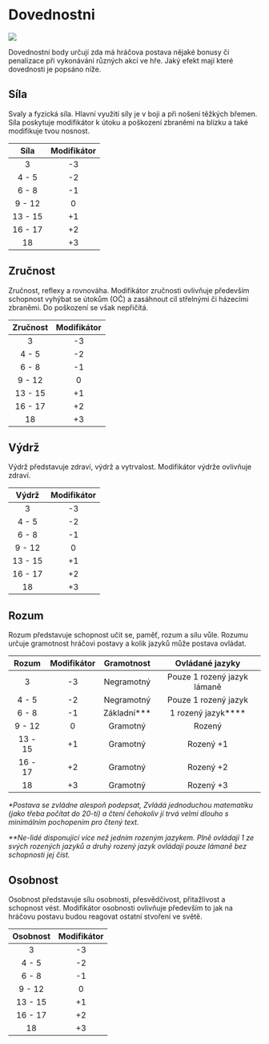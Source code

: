 # Dovednostni

<img src="/assets/abilities.webp" style="zoom:100%;" />

Dovednostní body určují zda má hráčova postava nějaké bonusy či penalizace při vykonávání různých akcí ve hře.  Jaký efekt mají které dovednosti je popsáno níže.

## Síla 

Svaly a fyzická síla. Hlavní využití síly je v boji a při nošení těžkých břemen. Síla poskytuje modifikátor k útoku a poškození zbraněmi na blízku a také modifikuje tvou nosnost.

|  Síla   | Modifikátor |
| :-----: | :---------: |
|    3    |     -3      |
|  4 - 5  |     -2      |
|  6 - 8  |     -1      |
| 9 - 12  |      0      |
| 13 - 15 |     +1      |
| 16 - 17 |     +2      |
|   18    |     +3      |

## Zručnost

Zručnost, reflexy a rovnováha. Modifikátor zručnosti ovlivňuje především schopnost vyhýbat se útokům (OČ) a zasáhnout cíl střelnými či házecími zbraněmi. Do poškození se však nepřičítá. 

| Zručnost | Modifikátor |
| :------: | :---------: |
|    3     |     -3      |
|  4 - 5   |     -2      |
|  6 - 8   |     -1      |
|  9 - 12  |      0      |
| 13 - 15  |     +1      |
| 16 - 17  |     +2      |
|    18    |     +3      |

## Výdrž

Výdrž představuje zdraví, výdrž a vytrvalost. Modifikátor výdrže ovlivňuje zdraví.

|  Výdrž  | Modifikátor |
| :-----: | :---------: |
|    3    |     -3      |
|  4 - 5  |     -2      |
|  6 - 8  |     -1      |
| 9 - 12  |      0      |
| 13 - 15 |     +1      |
| 16 - 17 |     +2      |
|   18    |     +3      |

## Rozum

Rozum představuje schopnost učit se, paměť, rozum a sílu vůle. Rozumu určuje gramotnost hráčovi postavy a kolik jazyků může postava ovládat. 

|  Rozum  | Modifikátor |  Gramotnost  |       Ovládané jazyky       |
| :-----: | :---------: | :----------: | :-------------------------: |
|    3    |     -3      |  Negramotný  | Pouze 1 rozený jazyk lámaně |
|  4 - 5  |     -2      |  Negramotný  |    Pouze 1 rozený jazyk     |
|  6 - 8  |     -1      | Základní*\** |    1 rozený jazyk*\*\**     |
| 9 - 12  |      0      |   Gramotný   |           Rozený            |
| 13 - 15 |     +1      |   Gramotný   |          Rozený +1          |
| 16 - 17 |     +2      |   Gramotný   |          Rozený +2          |
|   18    |     +3      |   Gramotný   |          Rozený +3          |

*\*Postava se zvládne alespoň podepsat, Zvládá jednoduchou matematiku (jako třeba počítat do 20-ti) a čtení čehokoliv jí trvá velmi dlouho s minimálním pochopením pro čtený text.*

*\*\*Ne-lidé disponující více než jedním rozeným jazykem. Plně ovládají 1 ze svých rozených jazyků a druhý rozený jazyk ovládají pouze lámaně bez schopnosti jej číst.*

## Osobnost

Osobnost představuje sílu osobnosti, přesvědčivost, přitažlivost a schopnost vést. Modifikátor osobnosti ovlivňuje především to jak na hráčovu postavu budou reagovat ostatní stvoření ve světě.

| Osobnost | Modifikátor |
| :------: | :---------: |
|    3     |     -3      |
|  4 - 5   |     -2      |
|  6 - 8   |     -1      |
|  9 - 12  |      0      |
| 13 - 15  |     +1      |
| 16 - 17  |     +2      |
|    18    |     +3      |
